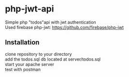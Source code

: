 # php-jwt-api
Simple php "todos"api with jwt authentication <br>
Used firebase php-jwt: https://github.com/firebase/php-jwt

## Installation
clone repository to your directory <br>
add the todos.sql db located at server/todos.sql <br>
start your apache server <br>
test with postman 

